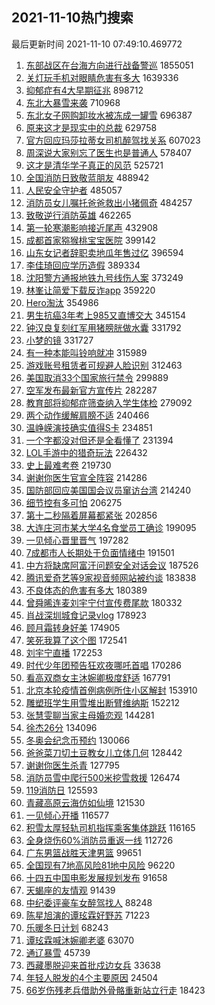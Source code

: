 ## 2021-11-10热门搜索 
最后更新时间 2021-11-10 07:49:10.469772 
1. [东部战区在台海方向进行战备警巡](https://s.weibo.com/weibo?q=%23%E4%B8%9C%E9%83%A8%E6%88%98%E5%8C%BA%E5%9C%A8%E5%8F%B0%E6%B5%B7%E6%96%B9%E5%90%91%E8%BF%9B%E8%A1%8C%E6%88%98%E5%A4%87%E8%AD%A6%E5%B7%A1%23&Refer=top) 1855051
1. [关灯玩手机对眼睛危害有多大](https://s.weibo.com/weibo?q=%23%E5%85%B3%E7%81%AF%E7%8E%A9%E6%89%8B%E6%9C%BA%E5%AF%B9%E7%9C%BC%E7%9D%9B%E5%8D%B1%E5%AE%B3%E6%9C%89%E5%A4%9A%E5%A4%A7%23&Refer=top) 1639336
1. [抑郁症有4大早期征兆](https://s.weibo.com/weibo?q=%23%E6%8A%91%E9%83%81%E7%97%87%E6%9C%894%E5%A4%A7%E6%97%A9%E6%9C%9F%E5%BE%81%E5%85%86%23&Refer=top) 898712
1. [东北大暴雪来袭](https://s.weibo.com/weibo?q=%23%E4%B8%9C%E5%8C%97%E5%A4%A7%E6%9A%B4%E9%9B%AA%E6%9D%A5%E8%A2%AD%23&Refer=top) 710968
1. [东北女子网购卸妆水被冻成一罐雪](https://s.weibo.com/weibo?q=%23%E4%B8%9C%E5%8C%97%E5%A5%B3%E5%AD%90%E7%BD%91%E8%B4%AD%E5%8D%B8%E5%A6%86%E6%B0%B4%E8%A2%AB%E5%86%BB%E6%88%90%E4%B8%80%E7%BD%90%E9%9B%AA%23&Refer=top) 696387
1. [原来这才是现实中的总裁](https://s.weibo.com/weibo?q=%23%E5%8E%9F%E6%9D%A5%E8%BF%99%E6%89%8D%E6%98%AF%E7%8E%B0%E5%AE%9E%E4%B8%AD%E7%9A%84%E6%80%BB%E8%A3%81%23&Refer=top) 629758
1. [官方回应玛莎拉蒂女司机醉驾找关系](https://s.weibo.com/weibo?q=%23%E5%AE%98%E6%96%B9%E5%9B%9E%E5%BA%94%E7%8E%9B%E8%8E%8E%E6%8B%89%E8%92%82%E5%A5%B3%E5%8F%B8%E6%9C%BA%E9%86%89%E9%A9%BE%E6%89%BE%E5%85%B3%E7%B3%BB%23&Refer=top) 607023
1. [周深说大家别忘了医生也是普通人](https://s.weibo.com/weibo?q=%23%E5%91%A8%E6%B7%B1%E8%AF%B4%E5%A4%A7%E5%AE%B6%E5%88%AB%E5%BF%98%E4%BA%86%E5%8C%BB%E7%94%9F%E4%B9%9F%E6%98%AF%E6%99%AE%E9%80%9A%E4%BA%BA%23&Refer=top) 578407
1. [这才是清华学子真正的风范](https://s.weibo.com/weibo?q=%23%E8%BF%99%E6%89%8D%E6%98%AF%E6%B8%85%E5%8D%8E%E5%AD%A6%E5%AD%90%E7%9C%9F%E6%AD%A3%E7%9A%84%E9%A3%8E%E8%8C%83%23&Refer=top) 525721
1. [全国消防日致敬蓝朋友](https://s.weibo.com/weibo?q=%23%E5%85%A8%E5%9B%BD%E6%B6%88%E9%98%B2%E6%97%A5%E8%87%B4%E6%95%AC%E8%93%9D%E6%9C%8B%E5%8F%8B%23&Refer=top) 488942
1. [人民安全守护者](https://s.weibo.com/weibo?q=%23%E4%BA%BA%E6%B0%91%E5%AE%89%E5%85%A8%E5%AE%88%E6%8A%A4%E8%80%85%23&Refer=top) 485057
1. [消防员女儿嘱托爸爸救出小猪佩奇](https://s.weibo.com/weibo?q=%23%E6%B6%88%E9%98%B2%E5%91%98%E5%A5%B3%E5%84%BF%E5%98%B1%E6%89%98%E7%88%B8%E7%88%B8%E6%95%91%E5%87%BA%E5%B0%8F%E7%8C%AA%E4%BD%A9%E5%A5%87%23&Refer=top) 484257
1. [致敬逆行消防英雄](https://s.weibo.com/weibo?q=%23%E8%87%B4%E6%95%AC%E9%80%86%E8%A1%8C%E6%B6%88%E9%98%B2%E8%8B%B1%E9%9B%84%23&Refer=top) 462265
1. [第一轮寒潮影响接近尾声](https://s.weibo.com/weibo?q=%23%E7%AC%AC%E4%B8%80%E8%BD%AE%E5%AF%92%E6%BD%AE%E5%BD%B1%E5%93%8D%E6%8E%A5%E8%BF%91%E5%B0%BE%E5%A3%B0%23&Refer=top) 432908
1. [成都首家猕猴桃宝宝医院](https://s.weibo.com/weibo?q=%23%E6%88%90%E9%83%BD%E9%A6%96%E5%AE%B6%E7%8C%95%E7%8C%B4%E6%A1%83%E5%AE%9D%E5%AE%9D%E5%8C%BB%E9%99%A2%23&Refer=top) 399142
1. [山东女记者辞职卖地瓜年售过亿](https://s.weibo.com/weibo?q=%23%E5%B1%B1%E4%B8%9C%E5%A5%B3%E8%AE%B0%E8%80%85%E8%BE%9E%E8%81%8C%E5%8D%96%E5%9C%B0%E7%93%9C%E5%B9%B4%E5%94%AE%E8%BF%87%E4%BA%BF%23&Refer=top) 396594
1. [李佳琦回应学历造假](https://s.weibo.com/weibo?q=%23%E6%9D%8E%E4%BD%B3%E7%90%A6%E5%9B%9E%E5%BA%94%E5%AD%A6%E5%8E%86%E9%80%A0%E5%81%87%23&Refer=top) 389334
1. [沈阳警方通报地铁九号线伤人案](https://s.weibo.com/weibo?q=%23%E6%B2%88%E9%98%B3%E8%AD%A6%E6%96%B9%E9%80%9A%E6%8A%A5%E5%9C%B0%E9%93%81%E4%B9%9D%E5%8F%B7%E7%BA%BF%E4%BC%A4%E4%BA%BA%E6%A1%88%23&Refer=top) 373249
1. [林峯让简爱下载反诈app](https://s.weibo.com/weibo?q=%23%E6%9E%97%E5%B3%AF%E8%AE%A9%E7%AE%80%E7%88%B1%E4%B8%8B%E8%BD%BD%E5%8F%8D%E8%AF%88app%23&Refer=top) 359220
1. [Hero淘汰](https://s.weibo.com/weibo?q=%23Hero%E6%B7%98%E6%B1%B0%23&Refer=top) 354986
1. [男生抗癌3年考上985又直博交大](https://s.weibo.com/weibo?q=%23%E7%94%B7%E7%94%9F%E6%8A%97%E7%99%8C3%E5%B9%B4%E8%80%83%E4%B8%8A985%E5%8F%88%E7%9B%B4%E5%8D%9A%E4%BA%A4%E5%A4%A7%23&Refer=top) 345154
1. [钟汉良复刻红军用猪膀胱做水囊](https://s.weibo.com/weibo?q=%23%E9%92%9F%E6%B1%89%E8%89%AF%E5%A4%8D%E5%88%BB%E7%BA%A2%E5%86%9B%E7%94%A8%E7%8C%AA%E8%86%80%E8%83%B1%E5%81%9A%E6%B0%B4%E5%9B%8A%23&Refer=top) 331792
1. [小梦的镜](https://s.weibo.com/weibo?q=%23%E5%B0%8F%E6%A2%A6%E7%9A%84%E9%95%9C%23&Refer=top) 331727
1. [有一种本能叫铃响就冲](https://s.weibo.com/weibo?q=%23%E6%9C%89%E4%B8%80%E7%A7%8D%E6%9C%AC%E8%83%BD%E5%8F%AB%E9%93%83%E5%93%8D%E5%B0%B1%E5%86%B2%23&Refer=top) 315989
1. [游戏账号租赁者可规避人脸识别](https://s.weibo.com/weibo?q=%23%E6%B8%B8%E6%88%8F%E8%B4%A6%E5%8F%B7%E7%A7%9F%E8%B5%81%E8%80%85%E5%8F%AF%E8%A7%84%E9%81%BF%E4%BA%BA%E8%84%B8%E8%AF%86%E5%88%AB%23&Refer=top) 312463
1. [美国取消33个国家旅行禁令](https://s.weibo.com/weibo?q=%23%E7%BE%8E%E5%9B%BD%E5%8F%96%E6%B6%8833%E4%B8%AA%E5%9B%BD%E5%AE%B6%E6%97%85%E8%A1%8C%E7%A6%81%E4%BB%A4%23&Refer=top) 299889
1. [空军发布最新官方宣传片](https://s.weibo.com/weibo?q=%23%E7%A9%BA%E5%86%9B%E5%8F%91%E5%B8%83%E6%9C%80%E6%96%B0%E5%AE%98%E6%96%B9%E5%AE%A3%E4%BC%A0%E7%89%87%23&Refer=top) 282287
1. [教育部将抑郁症筛查纳入学生体检](https://s.weibo.com/weibo?q=%23%E6%95%99%E8%82%B2%E9%83%A8%E5%B0%86%E6%8A%91%E9%83%81%E7%97%87%E7%AD%9B%E6%9F%A5%E7%BA%B3%E5%85%A5%E5%AD%A6%E7%94%9F%E4%BD%93%E6%A3%80%23&Refer=top) 279092
1. [两个动作缓解肩膀不适](https://s.weibo.com/weibo?q=%23%E4%B8%A4%E4%B8%AA%E5%8A%A8%E4%BD%9C%E7%BC%93%E8%A7%A3%E8%82%A9%E8%86%80%E4%B8%8D%E9%80%82%23&Refer=top) 240466
1. [温峥嵘演技确实值得S卡](https://s.weibo.com/weibo?q=%23%E6%B8%A9%E5%B3%A5%E5%B5%98%E6%BC%94%E6%8A%80%E7%A1%AE%E5%AE%9E%E5%80%BC%E5%BE%97S%E5%8D%A1%23&Refer=top) 234851
1. [一个字都没对但还是全看懂了](https://s.weibo.com/weibo?q=%E4%B8%80%E4%B8%AA%E5%AD%97%E9%83%BD%E6%B2%A1%E5%AF%B9%E4%BD%86%E8%BF%98%E6%98%AF%E5%85%A8%E7%9C%8B%E6%87%82%E4%BA%86&Refer=top) 231394
1. [LOL手游中的猎奇玩法](https://s.weibo.com/weibo?q=%23LOL%E6%89%8B%E6%B8%B8%E4%B8%AD%E7%9A%84%E7%8C%8E%E5%A5%87%E7%8E%A9%E6%B3%95%23&Refer=top) 226432
1. [史上最难考卷](https://s.weibo.com/weibo?q=%23%E5%8F%B2%E4%B8%8A%E6%9C%80%E9%9A%BE%E8%80%83%E5%8D%B7%23&Refer=top) 219730
1. [谢谢你医生官宣全阵容](https://s.weibo.com/weibo?q=%23%E8%B0%A2%E8%B0%A2%E4%BD%A0%E5%8C%BB%E7%94%9F%E5%AE%98%E5%AE%A3%E5%85%A8%E9%98%B5%E5%AE%B9%23&Refer=top) 214286
1. [国防部回应美国国会议员窜访台湾](https://s.weibo.com/weibo?q=%23%E5%9B%BD%E9%98%B2%E9%83%A8%E5%9B%9E%E5%BA%94%E7%BE%8E%E5%9B%BD%E5%9B%BD%E4%BC%9A%E8%AE%AE%E5%91%98%E7%AA%9C%E8%AE%BF%E5%8F%B0%E6%B9%BE%23&Refer=top) 214240
1. [细节控有多可怕](https://s.weibo.com/weibo?q=%23%E7%BB%86%E8%8A%82%E6%8E%A7%E6%9C%89%E5%A4%9A%E5%8F%AF%E6%80%95%23&Refer=top) 206275
1. [第十二秒隔着屏幕都紧张](https://s.weibo.com/weibo?q=%23%E7%AC%AC%E5%8D%81%E4%BA%8C%E7%A7%92%E9%9A%94%E7%9D%80%E5%B1%8F%E5%B9%95%E9%83%BD%E7%B4%A7%E5%BC%A0%23&Refer=top) 202856
1. [大连庄河市某大学4名食堂员工确诊](https://s.weibo.com/weibo?q=%23%E5%A4%A7%E8%BF%9E%E5%BA%84%E6%B2%B3%E5%B8%82%E6%9F%90%E5%A4%A7%E5%AD%A64%E5%90%8D%E9%A3%9F%E5%A0%82%E5%91%98%E5%B7%A5%E7%A1%AE%E8%AF%8A%23&Refer=top) 199095
1. [一见倾心晋里晋气](https://s.weibo.com/weibo?q=%23%E4%B8%80%E8%A7%81%E5%80%BE%E5%BF%83%E6%99%8B%E9%87%8C%E6%99%8B%E6%B0%94%23&Refer=top) 197282
1. [7成都市人长期处于负面情绪中](https://s.weibo.com/weibo?q=%237%E6%88%90%E9%83%BD%E5%B8%82%E4%BA%BA%E9%95%BF%E6%9C%9F%E5%A4%84%E4%BA%8E%E8%B4%9F%E9%9D%A2%E6%83%85%E7%BB%AA%E4%B8%AD%23&Refer=top) 191501
1. [中方将缺席阿富汗问题安全对话会议](https://s.weibo.com/weibo?q=%23%E4%B8%AD%E6%96%B9%E5%B0%86%E7%BC%BA%E5%B8%AD%E9%98%BF%E5%AF%8C%E6%B1%97%E9%97%AE%E9%A2%98%E5%AE%89%E5%85%A8%E5%AF%B9%E8%AF%9D%E4%BC%9A%E8%AE%AE%23&Refer=top) 187526
1. [腾讯爱奇艺等9家视音频网站被约谈](https://s.weibo.com/weibo?q=%23%E8%85%BE%E8%AE%AF%E7%88%B1%E5%A5%87%E8%89%BA%E7%AD%899%E5%AE%B6%E8%A7%86%E9%9F%B3%E9%A2%91%E7%BD%91%E7%AB%99%E8%A2%AB%E7%BA%A6%E8%B0%88%23&Refer=top) 183838
1. [不良体态的危害有多大](https://s.weibo.com/weibo?q=%23%E4%B8%8D%E8%89%AF%E4%BD%93%E6%80%81%E7%9A%84%E5%8D%B1%E5%AE%B3%E6%9C%89%E5%A4%9A%E5%A4%A7%23&Refer=top) 180389
1. [曾舜晞连麦刘宇宁付宣传费尾款](https://s.weibo.com/weibo?q=%23%E6%9B%BE%E8%88%9C%E6%99%9E%E8%BF%9E%E9%BA%A6%E5%88%98%E5%AE%87%E5%AE%81%E4%BB%98%E5%AE%A3%E4%BC%A0%E8%B4%B9%E5%B0%BE%E6%AC%BE%23&Refer=top) 180332
1. [肖战深圳城食记录vlog](https://s.weibo.com/weibo?q=%23%E8%82%96%E6%88%98%E6%B7%B1%E5%9C%B3%E5%9F%8E%E9%A3%9F%E8%AE%B0%E5%BD%95vlog%23&Refer=top) 178923
1. [顾月霜转身好美](https://s.weibo.com/weibo?q=%E9%A1%BE%E6%9C%88%E9%9C%9C%E8%BD%AC%E8%BA%AB%E5%A5%BD%E7%BE%8E&Refer=top) 174905
1. [笑死我算了这个图](https://s.weibo.com/weibo?q=%23%E7%AC%91%E6%AD%BB%E6%88%91%E7%AE%97%E4%BA%86%E8%BF%99%E4%B8%AA%E5%9B%BE%23&Refer=top) 172541
1. [刘宇宁直播](https://s.weibo.com/weibo?q=%23%E5%88%98%E5%AE%87%E5%AE%81%E7%9B%B4%E6%92%AD%23&Refer=top) 172253
1. [时代少年团预告狂欢夜哪吒首唱](https://s.weibo.com/weibo?q=%23%E6%97%B6%E4%BB%A3%E5%B0%91%E5%B9%B4%E5%9B%A2%E9%A2%84%E5%91%8A%E7%8B%82%E6%AC%A2%E5%A4%9C%E5%93%AA%E5%90%92%E9%A6%96%E5%94%B1%23&Refer=top) 170286
1. [看高双商女主沐婉卿极度舒适](https://s.weibo.com/weibo?q=%23%E7%9C%8B%E9%AB%98%E5%8F%8C%E5%95%86%E5%A5%B3%E4%B8%BB%E6%B2%90%E5%A9%89%E5%8D%BF%E6%9E%81%E5%BA%A6%E8%88%92%E9%80%82%23&Refer=top) 167791
1. [北京本轮疫情首例病例所住小区解封](https://s.weibo.com/weibo?q=%23%E5%8C%97%E4%BA%AC%E6%9C%AC%E8%BD%AE%E7%96%AB%E6%83%85%E9%A6%96%E4%BE%8B%E7%97%85%E4%BE%8B%E6%89%80%E4%BD%8F%E5%B0%8F%E5%8C%BA%E8%A7%A3%E5%B0%81%23&Refer=top) 153910
1. [雕塑班学生用雪堆出断臂维纳斯](https://s.weibo.com/weibo?q=%23%E9%9B%95%E5%A1%91%E7%8F%AD%E5%AD%A6%E7%94%9F%E7%94%A8%E9%9B%AA%E5%A0%86%E5%87%BA%E6%96%AD%E8%87%82%E7%BB%B4%E7%BA%B3%E6%96%AF%23&Refer=top) 152212
1. [张慧雯聊当家主母婚恋观](https://s.weibo.com/weibo?q=%23%E5%BC%A0%E6%85%A7%E9%9B%AF%E8%81%8A%E5%BD%93%E5%AE%B6%E4%B8%BB%E6%AF%8D%E5%A9%9A%E6%81%8B%E8%A7%82%23&Refer=top) 144281
1. [徐杰26分](https://s.weibo.com/weibo?q=%23%E5%BE%90%E6%9D%B026%E5%88%86%23&Refer=top) 134096
1. [冬奥会纪念币预约](https://s.weibo.com/weibo?q=%E5%86%AC%E5%A5%A5%E4%BC%9A%E7%BA%AA%E5%BF%B5%E5%B8%81%E9%A2%84%E7%BA%A6&Refer=top) 130066
1. [爸爸菜刀切土豆教女儿立体几何](https://s.weibo.com/weibo?q=%23%E7%88%B8%E7%88%B8%E8%8F%9C%E5%88%80%E5%88%87%E5%9C%9F%E8%B1%86%E6%95%99%E5%A5%B3%E5%84%BF%E7%AB%8B%E4%BD%93%E5%87%A0%E4%BD%95%23&Refer=top) 128442
1. [谢谢你医生杀青](https://s.weibo.com/weibo?q=%23%E8%B0%A2%E8%B0%A2%E4%BD%A0%E5%8C%BB%E7%94%9F%E6%9D%80%E9%9D%92%23&Refer=top) 127795
1. [消防员雪中爬行500米挖雪救援](https://s.weibo.com/weibo?q=%23%E6%B6%88%E9%98%B2%E5%91%98%E9%9B%AA%E4%B8%AD%E7%88%AC%E8%A1%8C500%E7%B1%B3%E6%8C%96%E9%9B%AA%E6%95%91%E6%8F%B4%23&Refer=top) 126474
1. [119消防日](https://s.weibo.com/weibo?q=%23119%E6%B6%88%E9%98%B2%E6%97%A5%23&Refer=top) 125593
1. [青藏高原云海仿如仙境](https://s.weibo.com/weibo?q=%23%E9%9D%92%E8%97%8F%E9%AB%98%E5%8E%9F%E4%BA%91%E6%B5%B7%E4%BB%BF%E5%A6%82%E4%BB%99%E5%A2%83%23&Refer=top) 121530
1. [一见倾心开播](https://s.weibo.com/weibo?q=%23%E4%B8%80%E8%A7%81%E5%80%BE%E5%BF%83%E5%BC%80%E6%92%AD%23&Refer=top) 116577
1. [积雪太厚轻轨司机指挥乘客集体跳跃](https://s.weibo.com/weibo?q=%23%E7%A7%AF%E9%9B%AA%E5%A4%AA%E5%8E%9A%E8%BD%BB%E8%BD%A8%E5%8F%B8%E6%9C%BA%E6%8C%87%E6%8C%A5%E4%B9%98%E5%AE%A2%E9%9B%86%E4%BD%93%E8%B7%B3%E8%B7%83%23&Refer=top) 116165
1. [全身烧伤60%消防员重返一线](https://s.weibo.com/weibo?q=%23%E5%85%A8%E8%BA%AB%E7%83%A7%E4%BC%A460%25%E6%B6%88%E9%98%B2%E5%91%98%E9%87%8D%E8%BF%94%E4%B8%80%E7%BA%BF%23&Refer=top) 112726
1. [广东男篮战胜天津男篮](https://s.weibo.com/weibo?q=%23%E5%B9%BF%E4%B8%9C%E7%94%B7%E7%AF%AE%E6%88%98%E8%83%9C%E5%A4%A9%E6%B4%A5%E7%94%B7%E7%AF%AE%23&Refer=top) 99651
1. [全国现有7地高风险81地中风险](https://s.weibo.com/weibo?q=%23%E5%85%A8%E5%9B%BD%E7%8E%B0%E6%9C%897%E5%9C%B0%E9%AB%98%E9%A3%8E%E9%99%A981%E5%9C%B0%E4%B8%AD%E9%A3%8E%E9%99%A9%23&Refer=top) 96220
1. [十四五中国电影发展规划发布](https://s.weibo.com/weibo?q=%23%E5%8D%81%E5%9B%9B%E4%BA%94%E4%B8%AD%E5%9B%BD%E7%94%B5%E5%BD%B1%E5%8F%91%E5%B1%95%E8%A7%84%E5%88%92%E5%8F%91%E5%B8%83%23&Refer=top) 91658
1. [天蝎座的友情观](https://s.weibo.com/weibo?q=%23%E5%A4%A9%E8%9D%8E%E5%BA%A7%E7%9A%84%E5%8F%8B%E6%83%85%E8%A7%82%23&Refer=top) 91439
1. [中纪委评豪车女醉驾找人](https://s.weibo.com/weibo?q=%23%E4%B8%AD%E7%BA%AA%E5%A7%94%E8%AF%84%E8%B1%AA%E8%BD%A6%E5%A5%B3%E9%86%89%E9%A9%BE%E6%89%BE%E4%BA%BA%23&Refer=top) 88248
1. [陈星旭演的谭玹霖好野苏](https://s.weibo.com/weibo?q=%23%E9%99%88%E6%98%9F%E6%97%AD%E6%BC%94%E7%9A%84%E8%B0%AD%E7%8E%B9%E9%9C%96%E5%A5%BD%E9%87%8E%E8%8B%8F%23&Refer=top) 71223
1. [乐暖冬日计划](https://s.weibo.com/weibo?q=%23%E4%B9%90%E6%9A%96%E5%86%AC%E6%97%A5%E8%AE%A1%E5%88%92%23&Refer=top) 68243
1. [谭玹霖喊沐婉卿老婆](https://s.weibo.com/weibo?q=%23%E8%B0%AD%E7%8E%B9%E9%9C%96%E5%96%8A%E6%B2%90%E5%A9%89%E5%8D%BF%E8%80%81%E5%A9%86%23&Refer=top) 63070
1. [通辽暴雪](https://s.weibo.com/weibo?q=%23%E9%80%9A%E8%BE%BD%E6%9A%B4%E9%9B%AA%23&Refer=top) 45739
1. [西藏墨脱迎来首批戍边女兵](https://s.weibo.com/weibo?q=%23%E8%A5%BF%E8%97%8F%E5%A2%A8%E8%84%B1%E8%BF%8E%E6%9D%A5%E9%A6%96%E6%89%B9%E6%88%8D%E8%BE%B9%E5%A5%B3%E5%85%B5%23&Refer=top) 33638
1. [年轻人脱发的4个主要原因](https://s.weibo.com/weibo?q=%23%E5%B9%B4%E8%BD%BB%E4%BA%BA%E8%84%B1%E5%8F%91%E7%9A%844%E4%B8%AA%E4%B8%BB%E8%A6%81%E5%8E%9F%E5%9B%A0%23&Refer=top) 24504
1. [66岁伤残老兵借助外骨骼重新站立行走](https://s.weibo.com/weibo?q=%2366%E5%B2%81%E4%BC%A4%E6%AE%8B%E8%80%81%E5%85%B5%E5%80%9F%E5%8A%A9%E5%A4%96%E9%AA%A8%E9%AA%BC%E9%87%8D%E6%96%B0%E7%AB%99%E7%AB%8B%E8%A1%8C%E8%B5%B0%23&Refer=top) 18423
